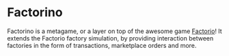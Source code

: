 # Factorino

Factorino is a metagame, or a layer on top of the awesome game [Factorio](https://factorio.com/)! It extends the Factorio factory simulation, by providing interaction between factories in the form of transactions, marketplace orders and more.

